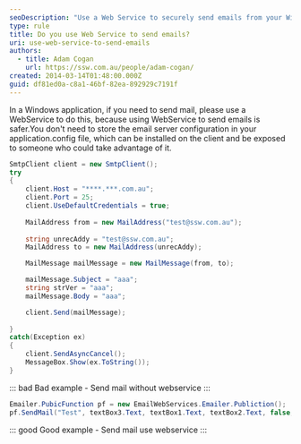 ```yaml
---
seoDescription: "Use a Web Service to securely send emails from your Windows application without storing email server configurations."
type: rule
title: Do you use Web Service to send emails?
uri: use-web-service-to-send-emails
authors:
  - title: Adam Cogan
    url: https://ssw.com.au/people/adam-cogan/
created: 2014-03-14T01:48:00.000Z
guid: df81ed0a-c8a1-46bf-82ea-892929c7191f
---
```

In a Windows application, if you need to send mail, please use a WebService to do this, because using WebService to send emails is safer.You don't need to store the email server configuration in your application.config file, which can be installed on the client and be exposed to someone who could take advantage of it. 

<!--endintro-->
```cs
SmtpClient client = new SmtpClient();
try
{
    client.Host = "****.***.com.au";
    client.Port = 25;
    client.UseDefaultCredentials = true;
    
    MailAddress from = new MailAddress("test@ssw.com.au");
     
    string unrecAddy = "test@ssw.com.au";
    MailAddress to = new MailAddress(unrecAddy);

    MailMessage mailMessage = new MailMessage(from, to);

    mailMessage.Subject = "aaa";
    string strVer = "aaa";
    mailMessage.Body = "aaa";

    client.Send(mailMessage);
    
}
catch(Exception ex)
{
    client.SendAsyncCancel();
    MessageBox.Show(ex.ToString());
}
```
::: bad
Bad example - Send mail without webservice
:::
```cs
Emailer.PubicFunction pf = new EmailWebServices.Emailer.Publiction();
pf.SendMail("Test", textBox3.Text, textBox1.Text, textBox2.Text, false, "", null);
```
::: good
Good example - Send mail use webservice
:::    
